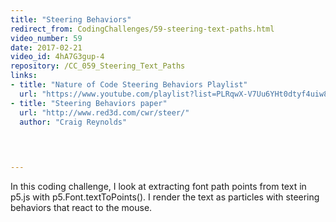 ```yaml
---
title: "Steering Behaviors"
redirect_from: CodingChallenges/59-steering-text-paths.html
video_number: 59
date: 2017-02-21
video_id: 4hA7G3gup-4
repository: /CC_059_Steering_Text_Paths
links:
- title: "Nature of Code Steering Behaviors Playlist"  
  url: "https://www.youtube.com/playlist?list=PLRqwX-V7Uu6YHt0dtyf4uiw8tKOxQLvlW"
- title: "Steering Behaviors paper"  
  url: "http://www.red3d.com/cwr/steer/"
  author: "Craig Reynolds"
  


  
---
```


In this coding challenge, I look at extracting font path points from text in p5.js with p5.Font.textToPoints().  I render the text as particles with steering behaviors that react to the mouse.

